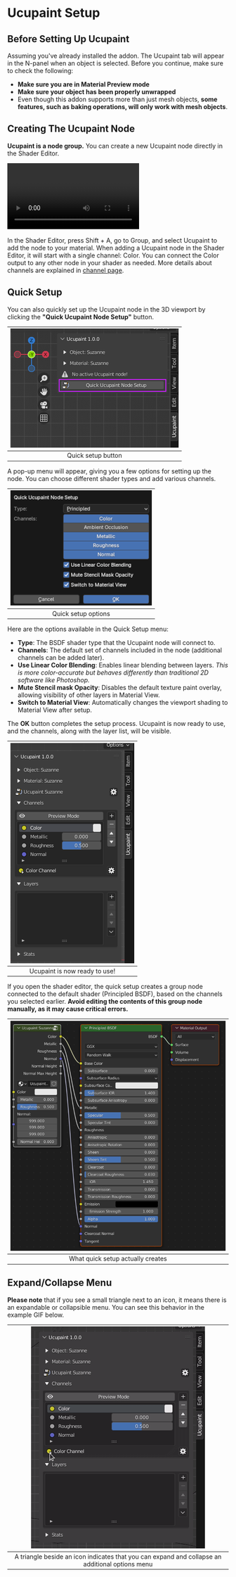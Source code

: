 # Ucupaint Setup
## Before Setting Up Ucupaint
Assuming you've already installed the addon. The Ucupaint tab will appear in the N-panel when an object is selected.
Before you continue, make sure to check the following:

- **Make sure you are in Material Preview mode**
- **Make sure your object has been properly unwrapped**
- Even though this addon supports more than just mesh objects, **some features, such as baking operations, will only work with mesh objects**.

## Creating The Ucupaint Node
**Ucupaint is a node group.** You can create a new Ucupaint node directly in the Shader Editor.

![type:video](./source/01.quick-setup.00.1.mp4)

<!--
|![type:video](./source/01.quick-setup.00.1.mp4)|
|:--:|
|Creating new Ucupaint node in the Shader Editor| {align=center}
-->

In the Shader Editor, press Shift + A, go to Group, and select Ucupaint to add the node to your material. When adding a Ucupaint node in the Shader Editor, it will start with a single channel: Color.
You can connect the Color output to any other node in your shader as needed. More details about channels are explained in [channel page](../01.01.channel/).

## Quick Setup

You can also quickly set up the Ucupaint node in the 3D viewport by clicking the **"Quick Ucupaint Node Setup"** button.

|![quick-setup-01](./source/01.quick-setup.01.png)|
|:--:|
|Quick setup button| {align=center}

A pop-up menu will appear, giving you a few options for setting up the node. You can choose different shader types and add various channels.
  
|![quick-setup-02](./source/01.quick-setup.02.png)|
|:--:|
|Quick setup options| {align=center}

Here are the options available in the Quick Setup menu:

- **Type**: The BSDF shader type that the Ucupaint node will connect to.
- **Channels**: The default set of channels included in the node (additional channels can be added later).
- **Use Linear Color Blending**: Enables linear blending between layers. *This is more color-accurate but behaves differently than traditional 2D software like Photoshop.*
- **Mute Stencil mask Opacity**: Disables the default texture paint overlay, allowing visibility of other layers in Material View.
- **Switch to Material View**: Automatically changes the viewport shading to Material View after setup.

The **OK** button completes the setup process. Ucupaint is now ready to use, and the channels, along with the layer list, will be visible.

|![quick-setup-03](./source/01.quick-setup.03.png)|
|:--:|
|Ucupaint is now ready to use!| {align=center}

If you open the shader editor, the quick setup creates a group node connected to the default shader (Principled BSDF), based on the channels you selected earlier. **Avoid editing the contents of this group node manually, as it may cause critical errors.**

|![quick-setup-04](./source/01.quick-setup.04.png)|
|:--:|
|What quick setup actually creates| {align=center}

## Expand/Collapse Menu

**Please note** that if you see a small triangle next to an icon, it means there is an expandable or collapsible menu. You can see this behavior in the example GIF below.

|![collapse uncollapse](./source/01.quick-setup.05.gif)|
|:--:|
|A triangle beside an icon indicates that you can expand and collapse an additional options menu| {align=center}

